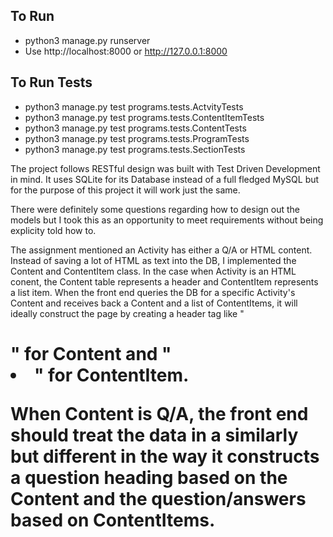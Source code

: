## To Run
- python3 manage.py runserver
- Use http://localhost:8000 or http://127.0.0.1:8000

## To Run Tests
- python3 manage.py test programs.tests.ActvityTests
- python3 manage.py test programs.tests.ContentItemTests
- python3 manage.py test programs.tests.ContentTests
- python3 manage.py test programs.tests.ProgramTests
- python3 manage.py test programs.tests.SectionTests


The project follows RESTful design was built with Test Driven Development in mind. It uses SQLite for its Database instead of a full fledged MySQL but for the purpose of this project it will work just the same.

There were definitely some questions regarding how to design out the models but I took this as an opportunity to meet requirements without being explicity told how to. 

The assignment mentioned an Activity has either a Q/A or HTML content. Instead of saving a lot of HTML as text into the DB, I implemented the Content and ContentItem class. In the case when Activity is an HTML conent, the Content table represents a header and ContentItem represents a list item. When the front end queries the DB for a specific Activity's Content and receives back a Content and a list of ContentItems, it will ideally construct the page by creating a header tag like "<h1>" for Content and "<li>" for ContentItem. 

When Content is Q/A, the front end should treat the data in a similarly but different in the way it constructs a question heading based on the Content and the question/answers based on ContentItems.

